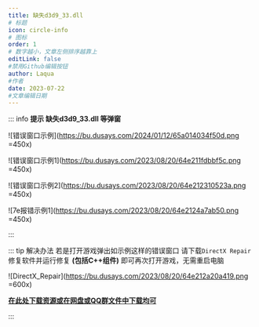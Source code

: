 ```yaml
---
title: 缺失d3d9_33.dll
# 标题
icon: circle-info
# 图标
order: 1
# 数字越小，文章左侧排序越靠上
editLink: false
#禁用Github编辑按钮
author: Laqua
#作者
date: 2023-07-22
#文章编辑日期
---
```


::: info **提示 缺失d3d9_33.dll 等弹窗**

![错误窗口示例](https://bu.dusays.com/2024/01/12/65a014034f50d.png =450x)

![错误窗口示例1](https://bu.dusays.com/2023/08/20/64e211fdbbf5c.png =450x)

![错误窗口示例2](https://bu.dusays.com/2023/08/20/64e212310523a.png =450x)

![7e报错示例1](https://bu.dusays.com/2023/08/20/64e2124a7ab50.png =450x)

:::

::: tip 解决办法
若是打开游戏弹出如示例这样的错误窗口
请下载```DirectX Repair```修复软件并运行修复 **(包括C++组件)** 即可再次打开游戏，无需重启电脑

![DirectX_Repair](https://bu.dusays.com/2023/08/20/64e212a20a419.png =600x)


[**在此处下载资源或在网盘或QQ群文件中下载均可**](https://blog.csdn.net/vbcom/article/details/7245186)

:::
